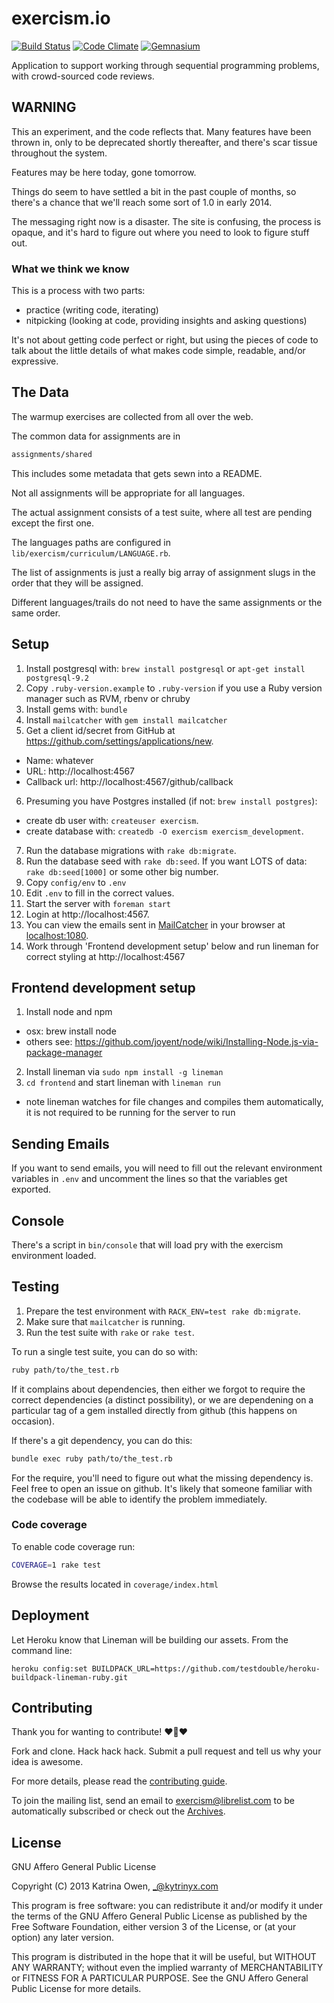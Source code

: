# exercism.io

[![Build Status](https://travis-ci.org/exercism/exercism.io.png?branch=master)](https://travis-ci.org/exercism/exercism.io)
[![Code Climate](https://codeclimate.com/github/exercism/exercism.io.png)](https://codeclimate.com/github/exercism/exercism.io)
[![Gemnasium](https://gemnasium.com/exercism/exercism.io.png)](https://gemnasium.com/exercism/exercism.io)

Application to support working through sequential programming problems, with
crowd-sourced code reviews.

## WARNING

This an experiment, and the code reflects that. Many features have been thrown
in, only to be deprecated shortly thereafter, and there's scar tissue
throughout the system.

Features may be here today, gone tomorrow.

Things do seem to have settled a bit in the past couple of months, so there's
a chance that we'll reach some sort of 1.0 in early 2014.

The messaging right now is a disaster. The site is confusing, the process is
opaque, and it's hard to figure out where you need to look to figure stuff
out.

### What we think we know

This is a process with two parts:

* practice (writing code, iterating)
* nitpicking (looking at code, providing insights and asking questions)

It's not about getting code perfect or right, but using the pieces of code to
talk about the little details of what makes code simple, readable, and/or
expressive.

## The Data

The warmup exercises are collected from all over the web.

The common data for assignments are in

```bash
assignments/shared
```

This includes some metadata that gets sewn into a README.

Not all assignments will be appropriate for all languages.

The actual assignment consists of a test suite, where all test are pending
except the first one.

The languages paths are configured in `lib/exercism/curriculum/LANGUAGE.rb`.

The list of assignments is just a really big array of assignment slugs in the order that they will be assigned.

Different languages/trails do not need to have the same assignments or the same order.

## Setup

1. Install postgresql with: `brew install postgresql` or `apt-get install postgresql-9.2`
2. Copy `.ruby-version.example` to `.ruby-version` if you use a Ruby version manager such as RVM, rbenv or chruby
3. Install gems with: `bundle`
4. Install `mailcatcher` with `gem install mailcatcher`
5. Get a client id/secret from GitHub at https://github.com/settings/applications/new.
  * Name: whatever
  * URL: http://localhost:4567
  * Callback url: http://localhost:4567/github/callback
6. Presuming you have Postgres installed (if not: `brew install postgres`):
  * create db user with: `createuser exercism`.
  * create database with: `createdb -O exercism exercism_development`.
7. Run the database migrations with `rake db:migrate`.
8. Run the database seed with `rake db:seed`. If you want LOTS of data: `rake db:seed[1000]` or some other big number.
9. Copy `config/env` to `.env`
10. Edit `.env` to fill in the correct values.
11. Start the server with `foreman start`
12. Login at http://localhost:4567.
13. You can view the emails sent in [MailCatcher](http://mailcatcher.me/) in your browser at [localhost:1080](http://localhost:1080).
14. Work through 'Frontend development setup' below and run lineman for correct styling at http://localhost:4567

## Frontend development setup
1. Install node and npm
  * osx: brew install node
  * others see: https://github.com/joyent/node/wiki/Installing-Node.js-via-package-manager
2. Install lineman via `sudo npm install -g lineman`
3. `cd frontend` and start lineman with `lineman run`
  * note lineman watches for file changes and compiles them automatically, it is not required to be running for the server to run

## Sending Emails

If you want to send emails, you will need to fill out the relevant environment variables in `.env` and uncomment the lines so that the variables get exported.

## Console

There's a script in `bin/console` that will load pry with the exercism environment loaded.

## Testing

1. Prepare the test environment with `RACK_ENV=test rake db:migrate`.
2. Make sure that `mailcatcher` is running.
3. Run the test suite with `rake` or `rake test`.

To run a single test suite, you can do so with:

```bash
ruby path/to/the_test.rb
```

If it complains about dependencies, then either we forgot to require the correct dependencies (a distinct possibility), or we are dependening on a particular tag of a gem installed directly from github (this happens on occasion).

If there's a git dependency, you can do this:

```bash
bundle exec ruby path/to/the_test.rb
```

For the require, you'll need to figure out what the missing dependency is. Feel free to open an issue on github. It's likely that someone familiar with the codebase will be able to identify the problem immediately.

### Code coverage

To enable code coverage run:

```bash
COVERAGE=1 rake test
```

Browse the results located in `coverage/index.html`

## Deployment

Let Heroku know that Lineman will be building our assets. From the command line:
```
heroku config:set BUILDPACK_URL=https://github.com/testdouble/heroku-buildpack-lineman-ruby.git
```

## Contributing

Thank you for wanting to contribute! :heart::sparkling_heart::heart:

Fork and clone. Hack hack hack.
Submit a pull request and tell us why your idea is awesome.

For more details, please read the [contributing guide](https://github.com/exercism/exercism.io/blob/master/CONTRIBUTING.md).

To join the mailing list, send an email to exercism@librelist.com to be automatically subscribed or check out the [Archives](http://librelist.com/browser/exercism/).

## License

GNU Affero General Public License

Copyright (C) 2013 Katrina Owen, _@kytrinyx.com

This program is free software: you can redistribute it and/or modify
it under the terms of the GNU Affero General Public License as published by
the Free Software Foundation, either version 3 of the License, or
(at your option) any later version.

This program is distributed in the hope that it will be useful,
but WITHOUT ANY WARRANTY; without even the implied warranty of
MERCHANTABILITY or FITNESS FOR A PARTICULAR PURPOSE.  See the
GNU Affero General Public License for more details.

